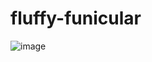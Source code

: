 # fluffy-funicular
![image](https://github.com/user-attachments/assets/aca26e7a-f1ff-4a53-bf48-ef73713c20cd)
